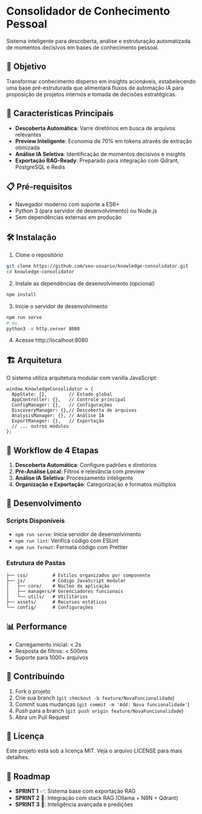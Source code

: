 # Consolidador de Conhecimento Pessoal

Sistema inteligente para descoberta, análise e estruturação automatizada de momentos decisivos em bases de conhecimento pessoal.

## 🎯 Objetivo

Transformar conhecimento disperso em insights acionáveis, estabelecendo uma base pré-estruturada que alimentará fluxos de automação IA para proposição de projetos internos e tomada de decisões estratégicas.

## 🚀 Características Principais

- **Descoberta Automática**: Varre diretórios em busca de arquivos relevantes
- **Preview Inteligente**: Economia de 70% em tokens através de extração otimizada
- **Análise IA Seletiva**: Identificação de momentos decisivos e insights
- **Exportação RAG-Ready**: Preparado para integração com Qdrant, PostgreSQL e Redis

## 📋 Pré-requisitos

- Navegador moderno com suporte a ES6+
- Python 3 (para servidor de desenvolvimento) ou Node.js
- Sem dependências externas em produção

## 🛠️ Instalação

1. Clone o repositório
```bash
git clone https://github.com/seu-usuario/knowledge-consolidator.git
cd knowledge-consolidator
```

2. Instale as dependências de desenvolvimento (opcional)
```bash
npm install
```

3. Inicie o servidor de desenvolvimento
```bash
npm run serve
# ou
python3 -m http.server 8080
```

4. Acesse http://localhost:8080

## 🏗️ Arquitetura

O sistema utiliza arquitetura modular com vanilla JavaScript:

```
window.KnowledgeConsolidator = {
  AppState: {},        // Estado global
  AppController: {},   // Controle principal
  ConfigManager: {},   // Configurações
  DiscoveryManager: {},// Descoberta de arquivos
  AnalysisManager: {}, // Análise IA
  ExportManager: {},   // Exportação
  // ... outros módulos
};
```

## 📱 Workflow de 4 Etapas

1. **Descoberta Automática**: Configure padrões e diretórios
2. **Pré-Análise Local**: Filtros e relevância com preview
3. **Análise IA Seletiva**: Processamento inteligente
4. **Organização e Exportação**: Categorização e formatos múltiplos

## 🔧 Desenvolvimento

### Scripts Disponíveis

- `npm run serve`: Inicia servidor de desenvolvimento
- `npm run lint`: Verifica código com ESLint
- `npm run format`: Formata código com Prettier

### Estrutura de Pastas

```
├── css/         # Estilos organizados por componente
├── js/          # Código JavaScript modular
│   ├── core/    # Núcleo da aplicação
│   ├── managers/# Gerenciadores funcionais
│   └── utils/   # Utilitários
├── assets/      # Recursos estáticos
└── config/      # Configurações
```

## 📊 Performance

- Carregamento inicial: < 2s
- Resposta de filtros: < 500ms
- Suporte para 1000+ arquivos

## 🤝 Contribuindo

1. Fork o projeto
2. Crie sua branch (`git checkout -b feature/NovaFuncionalidade`)
3. Commit suas mudanças (`git commit -m 'Add: Nova funcionalidade'`)
4. Push para a branch (`git push origin feature/NovaFuncionalidade`)
5. Abra um Pull Request

## 📄 Licença

Este projeto está sob a licença MIT. Veja o arquivo LICENSE para mais detalhes.

## 🔮 Roadmap

- **SPRINT 1** ✅: Sistema base com exportação RAG
- **SPRINT 2** 🔄: Integração com stack RAG (Ollama + N8N + Qdrant)
- **SPRINT 3** 📅: Inteligência avançada e predições